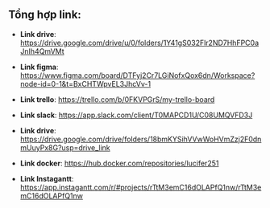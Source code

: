 ## Tổng hợp link:

- **Link drive**: https://drive.google.com/drive/u/0/folders/1Y41gS032Flr2ND7HhFPC0aJnIh4QmVMt

- **Link figma**: https://www.figma.com/board/DTFyj2Cr7LGiNofxQox6dn/Workspace?node-id=0-1&t=BxCHTWpvEL3JhcVv-1

- **Link trello**: https://trello.com/b/0FKVPGrS/my-trello-board

- **Link slack**: https://app.slack.com/client/T0MAPCD1U/C08UMQVFD3J
  
- **Link drive**: https://drive.google.com/drive/folders/18bmKYSihVVwWoHVmZzj2F0dnmUuyPx8G?usp=drive_link

- **Link docker**: https://hub.docker.com/repositories/lucifer251

- **Link Instagantt**: https://app.instagantt.com/r/#projects/rTtM3emC16dOLAPfQ1nw/rTtM3emC16dOLAPfQ1nw


